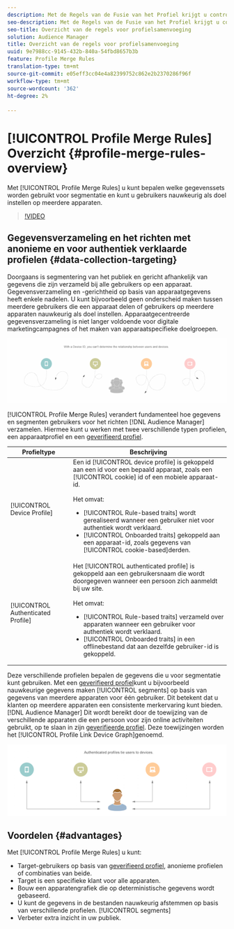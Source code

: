 ```yaml
---
description: Met de Regels van de Fusie van het Profiel krijgt u controle over de gegevensreeksen die voor segmentatie worden gebruikt en kan een persoon nauwkeurig over veelvoudige apparaten richten.
seo-description: Met de Regels van de Fusie van het Profiel krijgt u controle over de gegevensreeksen die voor segmentatie worden gebruikt en kan een persoon nauwkeurig over veelvoudige apparaten richten.
seo-title: Overzicht van de regels voor profielsamenvoeging
solution: Audience Manager
title: Overzicht van de regels voor profielsamenvoeging
uuid: 9e7988cc-9145-432b-840a-54fbd8657b3b
feature: Profile Merge Rules
translation-type: tm+mt
source-git-commit: e05eff3cc04e4a82399752c862e2b2370286f96f
workflow-type: tm+mt
source-wordcount: '362'
ht-degree: 2%

---
```



# [!UICONTROL Profile Merge Rules] Overzicht {#profile-merge-rules-overview}

Met [!UICONTROL Profile Merge Rules] u kunt bepalen welke gegevenssets worden gebruikt voor segmentatie en kunt u gebruikers nauwkeurig als doel instellen op meerdere apparaten.

>[!VIDEO](https://video.tv.adobe.com/v/28974)

## Gegevensverzameling en het richten met anonieme en voor authentiek verklaarde profielen {#data-collection-targeting}

Doorgaans is segmentering van het publiek en gericht afhankelijk van gegevens die zijn verzameld bij alle gebruikers op een apparaat. Gegevensverzameling en -gerichtheid op basis van apparaatgegevens heeft enkele nadelen. U kunt bijvoorbeeld geen onderscheid maken tussen meerdere gebruikers die een apparaat delen of gebruikers op meerdere apparaten nauwkeurig als doel instellen. Apparaatgecentreerde gegevensverzameling is niet langer voldoende voor digitale marketingcampagnes of het maken van apparaatspecifieke doelgroepen.

![](assets/unauthenticated2.png)

[!UICONTROL Profile Merge Rules] verandert fundamenteel hoe gegevens en segmenten gebruikers voor het richten [!DNL Audience Manager] verzamelen. Hiermee kunt u werken met twee verschillende typen profielen, een apparaatprofiel en een [geverifieerd profiel](../../reference/visitor-authentication-states.md).

| Profieltype | Beschrijving |
|---|---|
| [!UICONTROL Device Profile] | Een id [!UICONTROL device profile] is gekoppeld aan een id voor een bepaald apparaat, zoals een [!UICONTROL cookie] id of een mobiele apparaat-id.<br><br> Het omvat:<ul><li>[!UICONTROL Rule-based traits] wordt gerealiseerd wanneer een gebruiker niet voor authentiek wordt verklaard.</li><li>[!UICONTROL Onboarded traits] gekoppeld aan een apparaat-id, zoals gegevens van [!UICONTROL cookie-based]derden.</li></ul> |
| [!UICONTROL Authenticated Profile] | Het [!UICONTROL authenticated profile] is gekoppeld aan een gebruikersnaam die wordt doorgegeven wanneer een persoon zich aanmeldt bij uw site.<br><br>Het omvat:<ul><li>[!UICONTROL Rule-based traits] verzameld over apparaten wanneer een gebruiker voor authentiek wordt verklaard.</li><li>[!UICONTROL Onboarded traits] in een offlinebestand dat aan dezelfde gebruiker-id is gekoppeld.</li></ul> |

Deze verschillende profielen bepalen de gegevens die u voor segmentatie kunt gebruiken. Met een [geverifieerd profiel](../../reference/visitor-authentication-states.md)kunt u bijvoorbeeld nauwkeurige gegevens maken [!UICONTROL segments] op basis van gegevens van meerdere apparaten voor één gebruiker. Dit betekent dat u klanten op meerdere apparaten een consistente merkervaring kunt bieden. [!DNL Audience Manager] Dit wordt bereikt door de toewijzing van de verschillende apparaten die een persoon voor zijn online activiteiten gebruikt, op te slaan in zijn [geverifieerde profiel](../../reference/visitor-authentication-states.md). Deze toewijzingen worden het [!UICONTROL Profile Link Device Graph]genoemd.

![](assets/authenticated2.png)

## Voordelen {#advantages}

Met [!UICONTROL Profile Merge Rules] u kunt:

* Target-gebruikers op basis van [geverifieerd profiel](../../reference/visitor-authentication-states.md), anonieme profielen of combinaties van beide.
* Target is een specifieke klant voor alle apparaten.
* Bouw een apparatengrafiek die op deterministische gegevens wordt gebaseerd.
* U kunt de gegevens in de bestanden nauwkeurig afstemmen op basis van verschillende profielen. [!UICONTROL segments]
* Verbeter extra inzicht in uw publiek.
